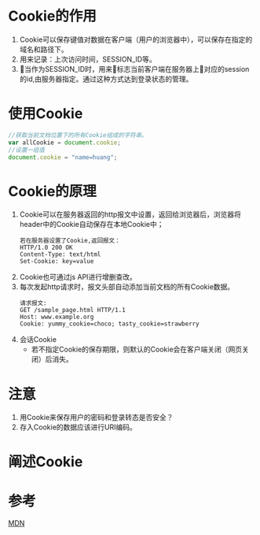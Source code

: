 # Cookie的作用
1. Cookie可以保存键值对数据在客户端（用户的浏览器中），可以保存在指定的域名和路径下。
2. 用来记录：上次访问时间，SESSION_ID等。
3. 当作为SESSION_ID时，用来标志当前客户端在服务器上对应的session的id,由服务器指定。通过这种方式达到登录状态的管理。

# 使用Cookie
```js
//获取当前文档位置下的所有Cookie组成的字符串。
var allCookie = document.cookie;   
//设置一组值
document.cookie = "name=huang";
```

# Cookie的原理
1. Cookie可以在服务器返回的http报文中设置，返回给浏览器后，浏览器将header中的Cookie自动保存在本地Cookie中；
    ```
    若在服务器设置了Cookie,返回报文：
    HTTP/1.0 200 OK
    Content-Type: text/html
    Set-Cookie: key=value
    ```
2. Cookie也可通过js API进行增删查改。
3. 每次发起http请求时，报文头部自动添加当前文档的所有Cookie数据。
    ```
    请求报文:
    GET /sample_page.html HTTP/1.1
    Host: www.example.org
    Cookie: yummy_cookie=choco; tasty_cookie=strawberry
    ```
4. 会话Cookie
    * 若不指定Cookie的保存期限，则默认的Cookie会在客户端关闭（网页关闭）后消失。


# 注意
1. 用Cookie来保存用户的密码和登录转态是否安全？
2. 存入Cookie的数据应该进行URI编码。

# 阐述Cookie

# 参考
[MDN](https://developer.mozilla.org/zh-CN/docs/Web/API/Document/cookie)
